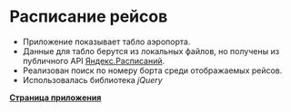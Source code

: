 # Расписание рейсов
+ Приложение показывает табло аэропорта.
+ Данные для табло берутся из локальных файлов, но получены из публичного API [Яндекс.Расписаний](https://tech.yandex.ru/rasp/raspapi/).
+ Реализован поиск по номеру борта среди отображаемых рейсов.
+ Иcпользовалась библиотека *jQuery*

**[Страница приложения](https://aabekk.github.io/timetable/dist/)**
